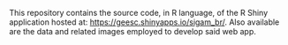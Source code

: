 This repository contains the source code, in R language, of the R Shiny application hosted at: https://geesc.shinyapps.io/sigam_br/. Also available are the data and related images employed to develop said web app.
